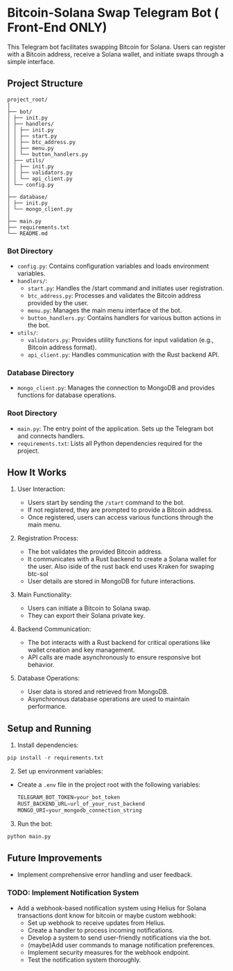 # Bitcoin-Solana Swap Telegram Bot ( Front-End ONLY)

This Telegram bot facilitates swapping Bitcoin for Solana. Users can register with a Bitcoin address, receive a Solana wallet, and initiate swaps through a simple interface.

## Project Structure

```
project_root/
│
├── bot/
│ ├── init.py
│ ├── handlers/
│ │ ├── init.py
│ │ ├── start.py
│ │ ├── btc_address.py
│ │ ├── menu.py
│ │ └── button_handlers.py
│ ├── utils/
│ │ ├── init.py
│ │ ├── validators.py
│ │ └── api_client.py
│ └── config.py
│
├── database/
│ ├── init.py
│ └── mongo_client.py
│
├── main.py
├── requirements.txt
└── README.md
```

### Bot Directory

- `config.py`: Contains configuration variables and loads environment variables.
- `handlers/`:
  - `start.py`: Handles the /start command and initiates user registration.
  - `btc_address.py`: Processes and validates the Bitcoin address provided by the user.
  - `menu.py`: Manages the main menu interface of the bot.
  - `button_handlers.py`: Contains handlers for various button actions in the bot.
- `utils/`:
  - `validators.py`: Provides utility functions for input validation (e.g., Bitcoin address format).
  - `api_client.py`: Handles communication with the Rust backend API.

### Database Directory

- `mongo_client.py`: Manages the connection to MongoDB and provides functions for database operations.

### Root Directory

- `main.py`: The entry point of the application. Sets up the Telegram bot and connects handlers.
- `requirements.txt`: Lists all Python dependencies required for the project.

## How It Works

1. User Interaction:

   - Users start by sending the `/start` command to the bot.
   - If not registered, they are prompted to provide a Bitcoin address.
   - Once registered, users can access various functions through the main menu.

2. Registration Process:

   - The bot validates the provided Bitcoin address.
   - It communicates with a Rust backend to create a Solana wallet for the user. Also iside of the rust back end uses Kraken for swaping btc-sol
   - User details are stored in MongoDB for future interactions.

3. Main Functionality:

   - Users can initiate a Bitcoin to Solana swap.
   - They can export their Solana private key.

4. Backend Communication:

   - The bot interacts with a Rust backend for critical operations like wallet creation and key management.
   - API calls are made asynchronously to ensure responsive bot behavior.

5. Database Operations:
   - User data is stored and retrieved from MongoDB.
   - Asynchronous database operations are used to maintain performance.

## Setup and Running

1. Install dependencies:

```python
pip install -r requirements.txt
```

2. Set up environment variables:

- Create a `.env` file in the project root with the following variables:

  ```python
  TELEGRAM_BOT_TOKEN=your_bot_token
  RUST_BACKEND_URL=url_of_your_rust_backend
  MONGO_URI=your_mongodb_connection_string
  ```

3. Run the bot:

```python
python main.py
```

## Future Improvements

- Implement comprehensive error handling and user feedback.

### TODO: Implement Notification System

- Add a webhook-based notification system using Helius for Solana transactions dont know for bitcoin or maybe custom webhook:
  - Set up webhook to receive updates from Helius.
  - Create a handler to process incoming notifications.
  - Develop a system to send user-friendly notifications via the bot.
  - (maybe)Add user commands to manage notification preferences.
  - Implement security measures for the webhook endpoint.
  - Test the notification system thoroughly.
